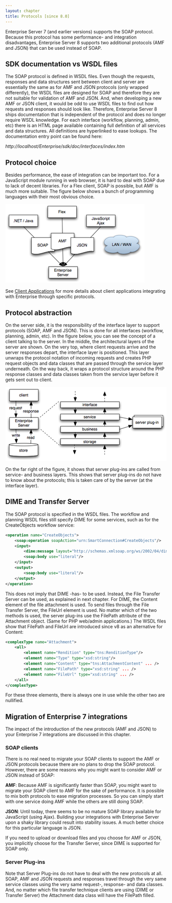 ```yaml
---
layout: chapter
title: Protocols [since 8.0]
---
```

Enterprise Server 7 (and earlier versions) supports the SOAP protocol. Because this protocol has some performance- and integration disadvantages, Enterprise Server 8 supports two additional protocols (AMF and JSON) that can be used instead of SOAP.

## SDK documentation vs WSDL files

The SOAP protocol is defined in WSDL files. Even though the requests, responses and data structures sent between client and server are essentially the same as for AMF and JSON protocols (only wrapped differently), the WSDL files are designed for SOAP and therefore they are not suitable for validation of AMF and JSON. And, when developing a new AMF or JSON client, it would be odd to use WSDL files to find out how requests and responses should look like. Therefore, Enterprise Server 8 ships documentation that is independent of the protocol and does no longer require WSDL knowledge. For each interface (workflow, planning, admin, etc) there is an HTML page available containing full definition of all services and data structures. All definitions are hyperlinked to ease lookups. The documentation entry point can be found here:

*http://localhost/Enterprise/sdk/doc/interfaces/index.htm*

## Protocol choice

Besides performance, the ease of integration can be important too. For a JavaScript module running in web browser, it is hard to deal with SOAP due to lack of decent libraries. For a Flex client, SOAP is possible, but AMF is much more suitable. The figure below shows a bunch of programming languages with their most obvious choice.

![](images/image4.png)

See [Client Applications](client-applications.md) for more details about client applications integrating with Enterprise through specific protocols.

## Protocol abstraction

On the server side, it is the responsibility of the interface layer to support protocols (SOAP, AMF and JSON). This is done for all interfaces (workflow, planning, admin, etc). In the figure below, you can see the concept of a client talking to the server. In the middle, the architectural layers of the server are shown. On the very top, where client requests arrive and the server responses depart, the interface layer is positioned. This layer unwraps the protocol notation of incoming requests and creates PHP request objects and data classes that are passed through the service layer underneath. On the way back, it wraps a protocol structure around the PHP response classes and data classes taken from the service layer before it gets sent out to client.

![](images/image5.png)

On the far right of the figure, it shows that server plug-ins are called from service- and business layers. This shows that server plug-ins do not have to know about the protocols; this is taken care of by the server (at the interface layer).

## DIME and Transfer Server

The SOAP protocol is specified in the WSDL files. The workflow and planning WSDL files still specify DIME for some services, such as for the CreateObjects workflow service:
```xml
<operation name="CreateObjects">
	<soap:operation soapAction="urn:SmartConnection#CreateObjects"/>
	<input>
		<dime:message layout="http://schemas.xmlsoap.org/ws/2002/04/dime/closed-layout" wsdl:required="false"/>
		<soap:body use="literal"/>
	</input>
	<output>
		<soap:body use="literal"/>
	</output>
</operation>
```

This does not imply that DIME -has- to be used. Instead, the File Transfer Server can be used, as explained in next chapter. For DIME, the Content element of the file attachment is used. To send files through the File Transfer Server, the FileUrl element is used. No matter which of the two methods is used, the server plug-ins use the FilePath attribute of the Attachment object. (Same for PHP web/admin applications.) The WSDL files show that FilePath and FileUrl are introduced since v8 as an alternative for Content:
```xml
<complexType name="Attachment">
	<all>
		<element name="Rendition" type="tns:RenditionType"/>
		<element name="Type" type="xsd:string"/>
		<element name="Content" type="tns:AttachmentContent" ... />
		<element name="FilePath" type="xsd:string" ... />
		<element name="FileUrl" type="xsd:string" ... />
	</all>
</complexType>
```
For these three elements, there is always one in use while the other two are nullified.

## Migration of Enterprise 7 integrations

The impact of the introduction of the new protocols (AMF and JSON) to your Enterprise 7 integrations are discussed in this chapter.

### SOAP clients

There is no real need to migrate your SOAP clients to support the AMF or JSON protocols because there are no plans to drop the SOAP protocol. However, there are some reasons why you might want to consider AMF or JSON instead of SOAP:

**AMF**: Because AMF is significantly faster than SOAP, you might want to migrate your SOAP client to AMF for the sake of performance. It is possible to mix both protocols to ease migration processes. So you can simply start with one service doing AMF while the others are still doing SOAP.

**JSON**: Until today, there seems to be no mature SOAP library available for JavaScript (using Ajax). Building your integrations with Enterprise Server upon a shaky library could result into stability issues. A much better choice for this particular language is JSON.

If you need to upload or download files and you choose for AMF or JSON, you implicitly choose for the Transfer Server, since DIME is supported for SOAP only.

### Server Plug-ins

Note that Server Plug-ins do not have to deal with the new protocols at all. SOAP, AMF and JSON requests and responses travel through the very same service classes using the very same request-, response- and data classes. And, no matter which file transfer technique clients are using (DIME or Transfer Server) the Attachment data class will have the FilePath filled.
